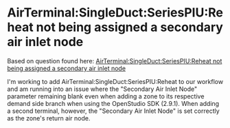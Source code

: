 # AirTerminal:SingleDuct:SeriesPIU:Reheat not being assigned a secondary air inlet node
Based on question found here:
[AirTerminal:SingleDuct:SeriesPIU:Reheat not being assigned a secondary air inlet node ](https://unmethours.com/question/44163/airterminalsingleductseriespiureheat-not-being-assigned-a-secondary-air-inlet-node/)

I'm working to add AirTerminal:SingleDuct:SeriesPIU:Reheat to our workflow and am running into an issue where the "Secondary Air Inlet Node" parameter remaining blank even when adding a zone to its respective demand side branch when using the OpenStudio SDK (2.9.1). When adding a second terminal, however, the "Secondary Air Inlet Node" is set correctly as the zone's return air node.